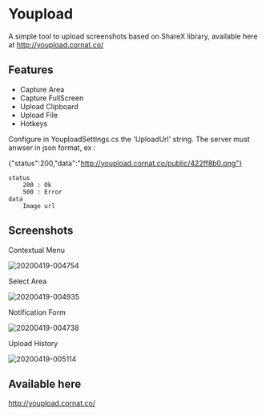 # Youpload
A simple tool to upload screenshots based on ShareX library, available here at http://youpload.cornat.co/

## Features

* Capture Area
* Capture FullScreen
* Upload Clipboard
* Upload File
* Hotkeys

Configure in YouploadSettings.cs the 'UploadUrl' string.
The server must anwser in json format, ex :

{"status":200,"data":"http://youpload.cornat.co/public/422ff8b0.png"}

```
status
    200 : Ok    
    500 : Error      
data
    Image url
```

## Screenshots

Contextual Menu

![20200419-004754](https://user-images.githubusercontent.com/20048259/79673096-92426d00-81d7-11ea-8dbc-bc61a607f89a.png)

Select Area

![20200419-004935](https://user-images.githubusercontent.com/20048259/79673104-aa19f100-81d7-11ea-974f-43a18ab7068a.png)

Notification Form

![20200419-004738](https://user-images.githubusercontent.com/20048259/79673110-b4d48600-81d7-11ea-94e7-0f4627b5e568.png)

Upload History

![20200419-005114](https://user-images.githubusercontent.com/20048259/79673134-e2b9ca80-81d7-11ea-9e3d-05334c776bef.png)

## Available here

http://youpload.cornat.co/